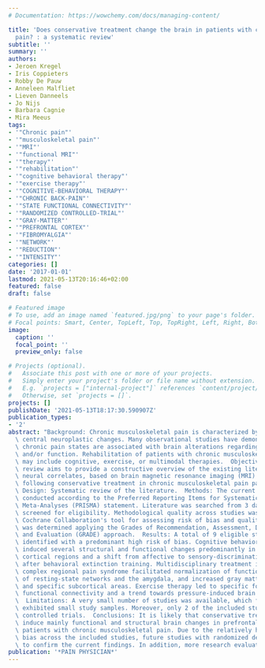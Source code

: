 ```yaml
---
# Documentation: https://wowchemy.com/docs/managing-content/

title: 'Does conservative treatment change the brain in patients with chronic musculoskeletal
  pain? : a systematic review'
subtitle: ''
summary: ''
authors:
- Jeroen Kregel
- Iris Coppieters
- Robby De Pauw
- Anneleen Malfliet
- Lieven Danneels
- Jo Nijs
- Barbara Cagnie
- Mira Meeus
tags:
- '"Chronic pain"'
- '"musculoskeletal pain"'
- '"MRI"'
- '"functional MRI"'
- '"therapy"'
- '"rehabilitation"'
- '"cognitive behavioral therapy"'
- '"exercise therapy"'
- '"COGNITIVE-BEHAVIORAL THERAPY"'
- '"CHRONIC BACK-PAIN"'
- '"STATE FUNCTIONAL CONNECTIVITY"'
- '"RANDOMIZED CONTROLLED-TRIAL"'
- '"GRAY-MATTER"'
- '"PREFRONTAL CORTEX"'
- '"FIBROMYALGIA"'
- '"NETWORK"'
- '"REDUCTION"'
- '"INTENSITY"'
categories: []
date: '2017-01-01'
lastmod: 2021-05-13T20:16:46+02:00
featured: false
draft: false

# Featured image
# To use, add an image named `featured.jpg/png` to your page's folder.
# Focal points: Smart, Center, TopLeft, Top, TopRight, Left, Right, BottomLeft, Bottom, BottomRight.
image:
  caption: ''
  focal_point: ''
  preview_only: false

# Projects (optional).
#   Associate this post with one or more of your projects.
#   Simply enter your project's folder or file name without extension.
#   E.g. `projects = ["internal-project"]` references `content/project/deep-learning/index.md`.
#   Otherwise, set `projects = []`.
projects: []
publishDate: '2021-05-13T18:17:30.590907Z'
publication_types:
- '2'
abstract: "Background: Chronic musculoskeletal pain is characterized by maladaptive\
  \ central neuroplastic changes. Many observational studies have demonstrated that\
  \ chronic pain states are associated with brain alterations regarding structure\
  \ and/or function. Rehabilitation of patients with chronic musculoskeletal pain\
  \ may include cognitive, exercise, or multimodal therapies.  Objective: The current\
  \ review aims to provide a constructive overview of the existing literature reporting\
  \ neural correlates, based on brain magnetic resonance imaging (MRI) techniques,\
  \ following conservative treatment in chronic musculoskeletal pain patients.  Study\
  \ Design: Systematic review of the literature.  Methods: The current review was\
  \ conducted according to the Preferred Reporting Items for Systematic Reviews and\
  \ Meta-Analyses (PRISMA) statement. Literature was searched from 3 databases and\
  \ screened for eligibility. Methodological quality across studies was assessed with\
  \ Cochrane Collaboration's tool for assessing risk of bias and quality of evidence\
  \ was determined applying the Grades of Recommendation, Assessment, Development\
  \ and Evaluation (GRADE) approach.  Results: A total of 9 eligible studies were\
  \ identified with a predominant high risk of bias. Cognitive behavioral therapy\
  \ induced several structural and functional changes predominantly in prefrontal\
  \ cortical regions and a shift from affective to sensory-discriminative brain activity\
  \ after behavioral extinction training. Multidisciplinary treatment in pediatric\
  \ complex regional pain syndrome facilitated normalization of functional connectivity\
  \ of resting-state networks and the amygdala, and increased gray matter in prefrontal\
  \ and specific subcortical areas. Exercise therapy led to specific for resting-state\
  \ functional connectivity and a trend towards pressure-induced brain activity changes.\
  \  Limitations: A very small number of studies was available, which furthermore\
  \ exhibited small study samples. Moreover, only 2 of the included studies were randomized\
  \ controlled trials.  Conclusions: It is likely that conservative treatments may\
  \ induce mainly functional and structural brain changes in prefrontal regions in\
  \ patients with chronic musculoskeletal pain. Due to the relatively high risk of\
  \ bias across the included studies, future studies with randomized designs are needed\
  \ to confirm the current findings. In addition, more research evaluating."
publication: '*PAIN PHYSICIAN*'
---
```

